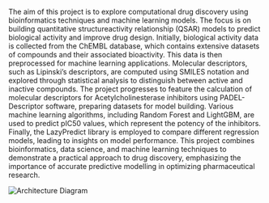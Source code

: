 The aim of this project is to explore computational drug discovery using bioinformatics
techniques and machine learning models. The focus is on building quantitative structureactivity relationship (QSAR) models to predict biological activity and improve drug design.
Initially, biological activity data is collected from the ChEMBL database, which contains
extensive datasets of compounds and their associated bioactivity. This data is then preprocessed for machine learning applications. Molecular descriptors, such as Lipinski’s
descriptors, are computed using SMILES notation and explored through statistical analysis to
distinguish between active and inactive compounds.
The project progresses to feature the calculation of molecular descriptors for
Acetylcholinesterase inhibitors using PADEL-Descriptor software, preparing datasets for
model building. Various machine learning algorithms, including Random Forest and
LightGBM, are used to predict pIC50 values, which represent the potency of the inhibitors.
Finally, the LazyPredict library is employed to compare different regression models, leading
to insights on model performance. This project combines bioinformatics, data science, and
machine learning techniques to demonstrate a practical approach to drug discovery,
emphasizing the importance of accurate predictive modelling in optimizing pharmaceutical
research.

![Architecture Diagram](https://github.com/user-attachments/assets/424e3b0f-6feb-44ca-a388-438695501308)




